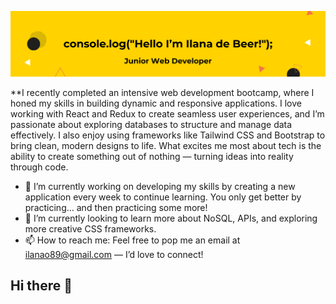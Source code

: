 ![Header Image](https://github.com/LlamaIlana/LlamaIlana/blob/main/ilana.png)

**I recently completed an intensive web development bootcamp, where I honed my skills in building dynamic and responsive applications. I love working with React and Redux to create seamless user experiences, and I’m passionate about exploring databases to structure and manage data effectively. I also enjoy using frameworks like Tailwind CSS and Bootstrap to bring clean, modern designs to life. What excites me most about tech is the ability to create something out of nothing — turning ideas into reality through code.

- 🔭 I’m currently working on developing my skills by creating a new application every week to continue learning. You only get better by practicing… and then practicing some more!
- 🌱 I’m currently looking to learn more about NoSQL, APIs, and exploring more creative CSS frameworks.
- 📫 How to reach me: Feel free to pop me an email at ilanao89@gmail.com — I’d love to connect!


## Hi there 👋

<!--
**LlamaIlana/LlamaIlana** is a ✨ _special_ ✨ repository because its `README.md` (this file) appears on your GitHub profile.

Here are some ideas to get you started:

- 🔭 I’m currently working on ...
- 🌱 I’m currently learning ...
- 👯 I’m looking to collaborate on ...
- 🤔 I’m looking for help with ...
- 💬 Ask me about ...
- 📫 How to reach me: ...
- 😄 Pronouns: ...
- ⚡ Fun fact: ...
-->
